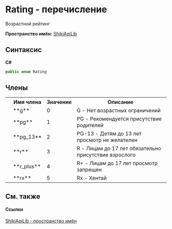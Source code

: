 # Rating - перечисление


Возрастной рейтинг

**Пространство имён:**&nbsp;<a target="_blank" href="N_ShikiApiLib.md">ShikiApiLib</a>

## Синтаксис

**C#**<br />
``` C#
public enum Rating
```


## Члены
<table>
	<tr>
		<th/>
		<th>Имя члена</th>
		<th>Значение</th>
		<th>Описание</th>
	</tr>
	<tr>
		<td />
		<td target="F:ShikiApiLib.Rating.g">**g**</td>
		<td>0</td>
		<td>G - Нет возрастных ограничений</td>
	</tr>
	<tr>
		<td />
		<td target="F:ShikiApiLib.Rating.pg">**pg**</td>
		<td>1</td>
		<td>PG - Рекомендуется присутствие родителей</td>
	</tr>
	<tr>
		<td />
		<td target="F:ShikiApiLib.Rating.pg_13">**pg_13**</td>
		<td>2</td>
		<td>PG-13 - Детям до 13 лет просмотр не желателен</td>
	</tr>
	<tr>
		<td />
		<td target="F:ShikiApiLib.Rating.r">**r**</td>
		<td>3</td>
		<td>R - Лицам до 17 лет обязательно присутствие взрослого</td>
	</tr>
	<tr>
		<td />
		<td target="F:ShikiApiLib.Rating.r_plus">**r_plus**</td>
		<td>4</td>
		<td>R+ - Лицам до 17 лет просмотр запрещен</td>
	</tr>
	<tr>
		<td />
		<td target="F:ShikiApiLib.Rating.rx">**rx**</td>
		<td>5</td>
		<td>Rx - Хентай</td>
	</tr>
</table>

## См. также


#### Ссылки
<a target="_blank" href="N_ShikiApiLib.md">ShikiApiLib - пространство имён</a>
<br />